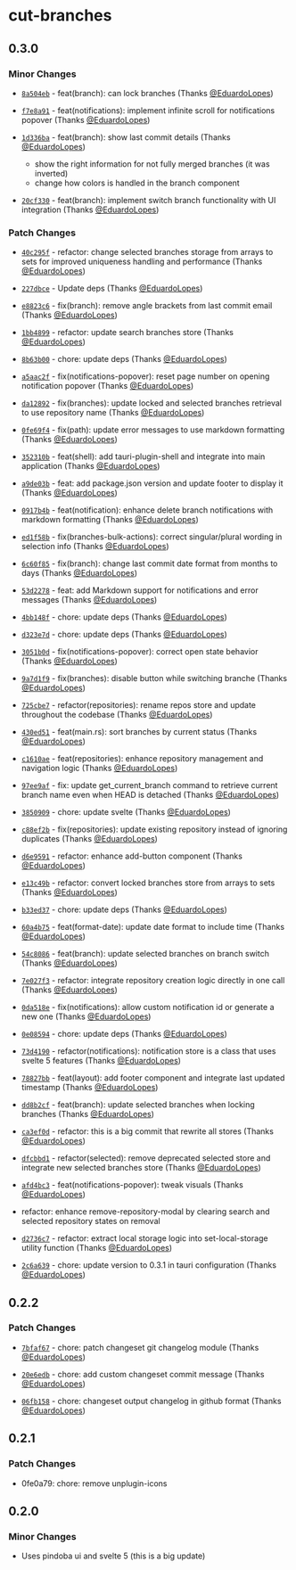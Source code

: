 # cut-branches

## 0.3.0

### Minor Changes

- [`8a504eb`](https://github.com/EduardoLopes/cut-branches/commit/8a504eb6014bec471af01120bfca891d2e805310) - feat(branch): can lock branches (Thanks [@EduardoLopes](https://github.com/EduardoLopes))

- [`f7e8a91`](https://github.com/EduardoLopes/cut-branches/commit/f7e8a917f8e638b49a9af6d8720de1f393a163dd) - feat(notifications): implement infinite scroll for notifications popover (Thanks [@EduardoLopes](https://github.com/EduardoLopes))

- [`1d336ba`](https://github.com/EduardoLopes/cut-branches/commit/1d336ba497087cccbf01e5ae08a233ad30fe9059) - feat(branch): show last commit details (Thanks [@EduardoLopes](https://github.com/EduardoLopes))

  - show the right information for not fully merged branches (it was inverted)
  - change how colors is handled in the branch component

- [`20cf330`](https://github.com/EduardoLopes/cut-branches/commit/20cf330938dadb677d6bfb71ad2c12b13b7b1f3b) - feat(branch): implement switch branch functionality with UI integration (Thanks [@EduardoLopes](https://github.com/EduardoLopes))

### Patch Changes

- [`40c295f`](https://github.com/EduardoLopes/cut-branches/commit/40c295fb5696b9c7810086877b2a24a16fe918be) - refactor: change selected branches storage from arrays to sets for improved uniqueness handling and performance (Thanks [@EduardoLopes](https://github.com/EduardoLopes))

- [`227dbce`](https://github.com/EduardoLopes/cut-branches/commit/227dbce37268b72881b8221c14b8b1f600efd4aa) - Update deps (Thanks [@EduardoLopes](https://github.com/EduardoLopes))

- [`e8823c6`](https://github.com/EduardoLopes/cut-branches/commit/e8823c64f7332055169afdd6e37dc4b32e3fff00) - fix(branch): remove angle brackets from last commit email (Thanks [@EduardoLopes](https://github.com/EduardoLopes))

- [`1bb4899`](https://github.com/EduardoLopes/cut-branches/commit/1bb4899d59ae40f99df27fe7cdf740ad4d8caf37) - refactor: update search branches store (Thanks [@EduardoLopes](https://github.com/EduardoLopes))

- [`8b63b00`](https://github.com/EduardoLopes/cut-branches/commit/8b63b00619eb559b2a389285558c238f9a41e982) - chore: update deps (Thanks [@EduardoLopes](https://github.com/EduardoLopes))

- [`a5aac2f`](https://github.com/EduardoLopes/cut-branches/commit/a5aac2fe658c4c381c9aca91cfc3e82344aa2fb9) - fix(notifications-popover): reset page number on opening notification popover (Thanks [@EduardoLopes](https://github.com/EduardoLopes))

- [`da12892`](https://github.com/EduardoLopes/cut-branches/commit/da12892b44714d5b324046ce5b77fd7bbcb42fa7) - fix(branches): update locked and selected branches retrieval to use repository name (Thanks [@EduardoLopes](https://github.com/EduardoLopes))

- [`0fe69f4`](https://github.com/EduardoLopes/cut-branches/commit/0fe69f4a82d5d70a7a10f8d333c0446caed1ec15) - fix(path): update error messages to use markdown formatting (Thanks [@EduardoLopes](https://github.com/EduardoLopes))

- [`352310b`](https://github.com/EduardoLopes/cut-branches/commit/352310b787726d6d33ab9d1399effe9d1960a464) - feat(shell): add tauri-plugin-shell and integrate into main application (Thanks [@EduardoLopes](https://github.com/EduardoLopes))

- [`a9de03b`](https://github.com/EduardoLopes/cut-branches/commit/a9de03b7214bab2278b67c10df0debc31760f200) - feat: add package.json version and update footer to display it (Thanks [@EduardoLopes](https://github.com/EduardoLopes))

- [`0917b4b`](https://github.com/EduardoLopes/cut-branches/commit/0917b4b1c3c4f091b2b977f62722db8de17e6e59) - feat(notification): enhance delete branch notifications with markdown formatting (Thanks [@EduardoLopes](https://github.com/EduardoLopes))

- [`ed1f58b`](https://github.com/EduardoLopes/cut-branches/commit/ed1f58bd06fcad1317e3ef5736f6cd7df88ff291) - fix(branches-bulk-actions): correct singular/plural wording in selection info (Thanks [@EduardoLopes](https://github.com/EduardoLopes))

- [`6c60f85`](https://github.com/EduardoLopes/cut-branches/commit/6c60f859f23c4862d083df02478157917fd4587c) - fix(branch): change last commit date format from months to days (Thanks [@EduardoLopes](https://github.com/EduardoLopes))

- [`53d2278`](https://github.com/EduardoLopes/cut-branches/commit/53d2278c8ee54db88c9b211e258c176801aa26e4) - feat: add Markdown support for notifications and error messages (Thanks [@EduardoLopes](https://github.com/EduardoLopes))

- [`4bb148f`](https://github.com/EduardoLopes/cut-branches/commit/4bb148ff096eca376f2001001c9178c053d4f071) - chore: update deps (Thanks [@EduardoLopes](https://github.com/EduardoLopes))

- [`d323e7d`](https://github.com/EduardoLopes/cut-branches/commit/d323e7d224fba33245f816ff50b2a494d794f2c6) - chore: update deps (Thanks [@EduardoLopes](https://github.com/EduardoLopes))

- [`3051b0d`](https://github.com/EduardoLopes/cut-branches/commit/3051b0d13bfdae9d2886319a9b09d8fe58f2d356) - fix(notifications-popover): correct open state behavior (Thanks [@EduardoLopes](https://github.com/EduardoLopes))

- [`9a7d1f9`](https://github.com/EduardoLopes/cut-branches/commit/9a7d1f9a157b8b3211540de9f99b1588cfdcb1e6) - fix(branches): disable button while switching branche (Thanks [@EduardoLopes](https://github.com/EduardoLopes))

- [`725cbe7`](https://github.com/EduardoLopes/cut-branches/commit/725cbe70ef8b6d9e15a026816ea4e35a5c312200) - refactor(repositories): rename repos store and update throughout the codebase (Thanks [@EduardoLopes](https://github.com/EduardoLopes))

- [`430ed51`](https://github.com/EduardoLopes/cut-branches/commit/430ed51f822e1bbca24b1fb3c0b5213271bd5567) - feat(main.rs): sort branches by current status (Thanks [@EduardoLopes](https://github.com/EduardoLopes))

- [`c1610ae`](https://github.com/EduardoLopes/cut-branches/commit/c1610aedd9a6cdafe0dfb6430be628c38aab7459) - feat(repositories): enhance repository management and navigation logic (Thanks [@EduardoLopes](https://github.com/EduardoLopes))

- [`97ee9af`](https://github.com/EduardoLopes/cut-branches/commit/97ee9af93de40062b8c89a3fe46d4fb49c57c9ca) - fix: update get_current_branch command to retrieve current branch name even when HEAD is detached (Thanks [@EduardoLopes](https://github.com/EduardoLopes))

- [`3850909`](https://github.com/EduardoLopes/cut-branches/commit/38509098ffbd77961d6e069fd81bbc930590a149) - chore: update svelte (Thanks [@EduardoLopes](https://github.com/EduardoLopes))

- [`c88ef2b`](https://github.com/EduardoLopes/cut-branches/commit/c88ef2b33d7b9ba49c7a6f8651d41764891e573d) - fix(repositories): update existing repository instead of ignoring duplicates (Thanks [@EduardoLopes](https://github.com/EduardoLopes))

- [`d6e9591`](https://github.com/EduardoLopes/cut-branches/commit/d6e959141782c679d3e10eb8c759cb919d3f7bc9) - refactor: enhance add-button component (Thanks [@EduardoLopes](https://github.com/EduardoLopes))

- [`e13c49b`](https://github.com/EduardoLopes/cut-branches/commit/e13c49b8ec15fbabfb67e59fa408b07c7a4efb7a) - refactor: convert locked branches store from arrays to sets (Thanks [@EduardoLopes](https://github.com/EduardoLopes))

- [`b33ed37`](https://github.com/EduardoLopes/cut-branches/commit/b33ed37d70759ae100cd37ca455294a959d3220f) - chore: update deps (Thanks [@EduardoLopes](https://github.com/EduardoLopes))

- [`60a4b75`](https://github.com/EduardoLopes/cut-branches/commit/60a4b75926d660a11eeda7ea45af0a5118b0db69) - feat(format-date): update date format to include time (Thanks [@EduardoLopes](https://github.com/EduardoLopes))

- [`54c8086`](https://github.com/EduardoLopes/cut-branches/commit/54c8086021c8f92375b56a9d72bd2adf26724445) - feat(branch): update selected branches on branch switch (Thanks [@EduardoLopes](https://github.com/EduardoLopes))

- [`7e027f3`](https://github.com/EduardoLopes/cut-branches/commit/7e027f38836cd844fb67bbaf6ff81fc5775c19a0) - refactor: integrate repository creation logic directly in one call (Thanks [@EduardoLopes](https://github.com/EduardoLopes))

- [`0da518e`](https://github.com/EduardoLopes/cut-branches/commit/0da518e0320ce1c2b3ac2317ade6abc92e247455) - fix(notifications): allow custom notification id or generate a new one (Thanks [@EduardoLopes](https://github.com/EduardoLopes))

- [`0e08594`](https://github.com/EduardoLopes/cut-branches/commit/0e085941b458c7fe64ad115be008b8dbc1206a78) - chore: update deps (Thanks [@EduardoLopes](https://github.com/EduardoLopes))

- [`73d4190`](https://github.com/EduardoLopes/cut-branches/commit/73d41906c29eb6a4bbd45b351b92ef9f6278d4b6) - refactor(notifications): notification store is a class that uses svelte 5 features (Thanks [@EduardoLopes](https://github.com/EduardoLopes))

- [`78827bb`](https://github.com/EduardoLopes/cut-branches/commit/78827bb9e0dd4f658fe51260cbfbc2f71e4bee15) - feat(layout): add footer component and integrate last updated timestamp (Thanks [@EduardoLopes](https://github.com/EduardoLopes))

- [`dd8b2cf`](https://github.com/EduardoLopes/cut-branches/commit/dd8b2cf78d013bf643e6e9e864d51454b26b2157) - feat(branch): update selected branches when locking branches (Thanks [@EduardoLopes](https://github.com/EduardoLopes))

- [`ca3ef0d`](https://github.com/EduardoLopes/cut-branches/commit/ca3ef0d6d514854c1f9c3140081f96c51facd082) - refactor: this is a big commit that rewrite all stores (Thanks [@EduardoLopes](https://github.com/EduardoLopes))

- [`dfcbbd1`](https://github.com/EduardoLopes/cut-branches/commit/dfcbbd1a8b352375eabee80d8c9644e5bb0d9db2) - refactor(selected): remove deprecated selected store and integrate new selected branches store (Thanks [@EduardoLopes](https://github.com/EduardoLopes))

- [`afd4bc3`](https://github.com/EduardoLopes/cut-branches/commit/afd4bc32cd722d44a95a1d2e36e71bb2375d7aca) - feat(notifications-popover): tweak visuals (Thanks [@EduardoLopes](https://github.com/EduardoLopes))

- refactor: enhance remove-repository-modal by clearing search and selected repository states on removal

- [`d2736c7`](https://github.com/EduardoLopes/cut-branches/commit/d2736c746a6b2e15eef4c19a452079df8488c116) - refactor: extract local storage logic into set-local-storage utility function (Thanks [@EduardoLopes](https://github.com/EduardoLopes))

- [`2c6a639`](https://github.com/EduardoLopes/cut-branches/commit/2c6a6393daf295bb11349016515ffd1f4485ac0c) - chore: update version to 0.3.1 in tauri configuration (Thanks [@EduardoLopes](https://github.com/EduardoLopes))

## 0.2.2

### Patch Changes

- [`7bfaf67`](https://github.com/EduardoLopes/cut-branches/commit/7bfaf677431c338450f4e2a3a7ad061d4c8b9c8b) - chore: patch changeset git changelog module (Thanks [@EduardoLopes](https://github.com/EduardoLopes))

- [`20e6edb`](https://github.com/EduardoLopes/cut-branches/commit/20e6edb864e75cba102d6ef64a37e5159ba6f3ee) - chore: add custom changeset commit message (Thanks [@EduardoLopes](https://github.com/EduardoLopes))

- [`06fb158`](https://github.com/EduardoLopes/cut-branches/commit/06fb158684efd732a42ca04ae7d4bb3f65d3f7d4) - chore: changeset output changelog in github format (Thanks [@EduardoLopes](https://github.com/EduardoLopes))

## 0.2.1

### Patch Changes

- 0fe0a79: chore: remove unplugin-icons

## 0.2.0

### Minor Changes

- Uses pindoba ui and svelte 5 (this is a big update)
